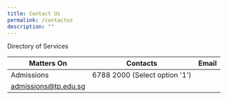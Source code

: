 ```yaml
---
title: Contact Us
permalink: /contactus
description: ""
---
```

Directory of Services

| Matters On | Contacts | Email |
| -------- | -------- | -------- |
| Admissions    | 6788 2000 (Select option '1')
| admissions@tp.edu.sg|

